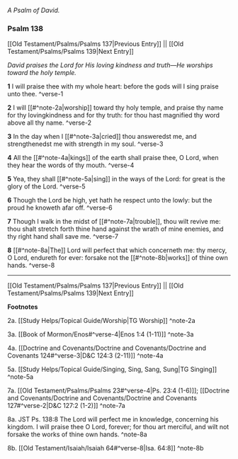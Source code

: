 *A Psalm of David.*

### Psalm 138

[[Old Testament/Psalms/Psalms 137|Previous Entry]]  ||  [[Old Testament/Psalms/Psalms 139|Next Entry]]

*David praises the Lord for His loving kindness and truth—He worships toward the holy temple.*

**1**  I will praise thee with my whole heart: before the gods will I sing praise unto thee. ^verse-1

**2**  I will [[#^note-2a|worship]] toward thy holy temple, and praise thy name for thy lovingkindness and for thy truth: for thou hast magnified thy word above all thy name. ^verse-2

**3**  In the day when I [[#^note-3a|cried]] thou answeredst me, and strengthenedst me with strength in my soul. ^verse-3

**4**  All the [[#^note-4a|kings]] of the earth shall praise thee, O Lord, when they hear the words of thy mouth. ^verse-4

**5**  Yea, they shall [[#^note-5a|sing]] in the ways of the Lord: for great is the glory of the Lord. ^verse-5

**6**  Though the Lord be high, yet hath he respect unto the lowly: but the proud he knoweth afar off. ^verse-6

**7**  Though I walk in the midst of [[#^note-7a|trouble]], thou wilt revive me: thou shalt stretch forth thine hand against the wrath of mine enemies, and thy right hand shall save me. ^verse-7

**8**  [[#^note-8a|The]] Lord will perfect that which concerneth me: thy mercy, O Lord, endureth for ever: forsake not the [[#^note-8b|works]] of thine own hands. ^verse-8


---
[[Old Testament/Psalms/Psalms 137|Previous Entry]]  ||  [[Old Testament/Psalms/Psalms 139|Next Entry]]


**Footnotes**


2a. [[Study Helps/Topical Guide/Worship|TG Worship]] ^note-2a

3a. [[Book of Mormon/Enos#^verse-4|Enos 1:4 (1-11)]] ^note-3a

4a. [[Doctrine and Covenants/Doctrine and Covenants/Doctrine and Covenants 124#^verse-3|D&C 124:3 (2-11)]] ^note-4a

5a. [[Study Helps/Topical Guide/Singing, Sing, Sang, Sung|TG Singing]] ^note-5a

7a. [[Old Testament/Psalms/Psalms 23#^verse-4|Ps. 23:4 (1-6)]]; [[Doctrine and Covenants/Doctrine and Covenants/Doctrine and Covenants 127#^verse-2|D&C 127:2 (1-2)]] ^note-7a

8a. JST Ps. 138:8 The Lord will perfect me in knowledge, concerning his kingdom. I will praise thee O Lord, forever; for thou art merciful, and wilt not forsake the works of thine own hands. ^note-8a

8b. [[Old Testament/Isaiah/Isaiah 64#^verse-8|Isa. 64:8]] ^note-8b